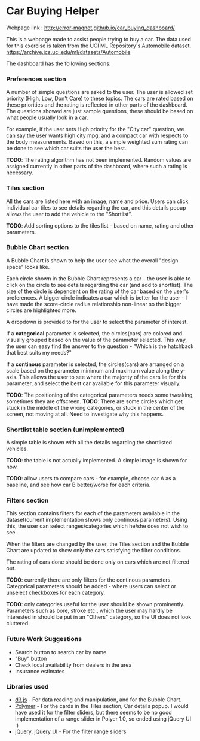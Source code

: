 # Car Buying Helper

Webpage link : http://error-magnet.github.io/car_buying_dashboard/

This is a webpage made to assist people trying to buy a car. The data used for this exercise is taken from the UCI ML Repository's Automobile dataset.
https://archive.ics.uci.edu/ml/datasets/Automobile

The dashboard has the following sections:

### Preferences section
A number of simple questions are asked to the user. The user is allowed set priority (High, Low, Don't Care) to these topics. The cars are rated based on these priorities and the rating is reflected in other parts of the dashboard. The questions showed are just sample questions, these should be based on what people usually look in a car.

For example, if the user sets High priority for the "City car" question, we can say the user wants high city mpg, and a compact car with respects to the body measurements. Based on this, a simple weighted sum rating can be done to see which car suits the user the best. 


**TODO**: The rating algorithm has not been implemented. Random values are assigned currently in other parts of the dashboard, where such a rating is necessary.


### Tiles section
All the cars are listed here with an image, name and price. Users can click individual car tiles to see details regarding the car, and this details popup allows the user to add the vehicle to the "Shortlist".

**TODO**: Add sorting options to the tiles list - based on name, rating and other parameters. 

### Bubble Chart section
A Bubble Chart is shown to help the user see what the overall "design space" looks like.

Each circle shown in the Bubble Chart represents a car - the user is able to click on the circle to see details regarding the car (and add to shortlist). The size of the circle is dependent on the rating of the car based on the user's preferences. A bigger circle indicates a car which is better for the user - I have made the score-circle radius relationship non-linear so the bigger circles are highlighted more.

A dropdown is provided to for the user to select the parameter of interest. 

If a **categorical** parameter is selected, the circles(cars) are colored and visually grouped based on the value of the parameter selected. This way, the user can easy find the answer to the question - "Which is the hatchback that best suits my needs?"

If a **continous** parameter is selected, the circles(cars) are arranged on a scale based on the parameter minimum and maximum value along the y-axis. This allows the user to see where the majority of the cars lie for this parameter, and select the best car available for this parameter visually.

**TODO**: The positioning of the categorical parameters needs some tweaking, sometimes they are offscreen.
**TODO**: There are some circles which get stuck in the middle of the wrong categories, or stuck in the center of the screen, not moving at all. Need to investigate why this happens.

### Shortlist table section (unimplemented)
A simple table is shown with all the details regarding the shortlisted vehicles.

**TODO**: the table is not actually implemented. A simple image is shown for now.

**TODO**: allow users to compare cars - for example, choose car A as a baseline, and see how car B better/worse for each criteria.

### Filters section
This section contains filters for each of the parameters available in the dataset(current implementation shows only continous parameters). Using this, the user can select ranges/categories which he/she does not wish to see. 

When the filters are changed by the user, the Tiles section and the Bubble Chart are updated to show only the cars satisfying the filter conditions.

The rating of cars done should be done only on cars which are not filtered out.

**TODO**: currently there are only filters for the continous parameters. Categorical parameters should be added - where users can select or unselect checkboxes for each category. 

**TODO**: only categories useful for the user should be shown prominently. Parameters such as bore, stroke etc., which the user may hardly be interested in should be put in an "Others" category, so the UI does not look cluttered.

### Future Work Suggestions
- Search button to search car by name
- "Buy" button
- Check local availability from dealers in the area
- Insurance estimates

### Libraries used
- <a href="http://d3js.org">d3.js</a> - For data reading and manipulation, and for the Bubble Chart.
- <a href="http://polymer-project.org">Polymer</a> - For the cards in the Tiles section, Car details popup. I would have used it for the filter sliders, but there seems to be no good implementation of a range slider in Polyer 1.0, so ended using jQuery UI :)
- <a href="http://jquery.com">jQuery</a>, <a href="http://jqueryui.com">jQuery UI</a> - For the filter range sliders




